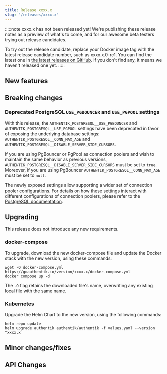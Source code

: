 ```yaml
---
title: Release xxxx.x
slug: "/releases/xxxx.x"
---
```


:::::note
xxxx.x has not been released yet! We're publishing these release notes as a preview of what's to come, and for our awesome beta testers trying out release candidates.

To try out the release candidate, replace your Docker image tag with the latest release candidate number, such as xxxx.x.0-rc1. You can find the latest one in [the latest releases on GitHub](https://github.com/goauthentik/authentik/releases). If you don't find any, it means we haven't released one yet.
:::::

<!-- ## Breaking changes -->

## New features

## Breaking changes

### Deprecated PostgreSQL `USE_PGBOUNCER` and `USE_PGPOOL` settings

With this release, the `AUTHENTIK_POSTGRESQL__USE_PGBOUNCER` and `AUTHENTIK_POSTGRESQL__USE_PGPOOL` settings have been deprecated in favor of exposing the underlying database settings: `AUTHENTIK_POSTGRESQL__CONN_MAX_AGE` and `AUTHENTIK_POSTGRESQL__DISABLE_SERVER_SIDE_CURSORS`.

If you are using PgBouncer or PgPool as connection poolers and wish to maintain the same behavior as previous versions, `AUTHENTIK_POSTGRESQL__DISABLE_SERVER_SIDE_CURSORS` must be set to `true`. Moreover, if you are using PgBouncer `AUTHENTIK_POSTGRESQL__CONN_MAX_AGE` must be set to `null`.

The newly exposed settings allow supporting a wider set of connection pooler configurations. For details on how these settings interact with different configurations of connection poolers, please refer to the [PostgreSQL documentation](../../installation/configuration.mdx#postgresql-settings).

## Upgrading

This release does not introduce any new requirements.

### docker-compose

To upgrade, download the new docker-compose file and update the Docker stack with the new version, using these commands:

```shell
wget -O docker-compose.yml https://goauthentik.io/version/xxxx.x/docker-compose.yml
docker compose up -d
```

The `-O` flag retains the downloaded file's name, overwriting any existing local file with the same name.

### Kubernetes

Upgrade the Helm Chart to the new version, using the following commands:

```shell
helm repo update
helm upgrade authentik authentik/authentik -f values.yaml --version ^xxxx.x
```

## Minor changes/fixes

<!-- _Insert the output of `make gen-changelog` here_ -->

## API Changes

<!-- _Insert output of `make gen-diff` here_ -->
